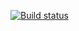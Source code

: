 [![Build status](https://ci.appveyor.com/api/projects/status/in0s4y2yp00f84cj?svg=true)](https://ci.appveyor.com/project/MaksimNosov/gradle-6-2-4-bdd-task-1)